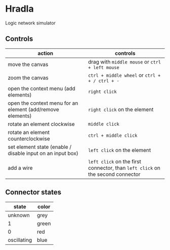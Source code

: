 # Hradla
Logic network simulator

## Controls
| action | controls  |
|---|---|
| move the canvas | drag with `middle mouse` or `ctrl + left mouse` |
| zoom the canvas | `ctrl + middle wheel` or `ctrl + + / ctrl + -` |
| open the context menu (add elements) | `right click` |
| open the context menu for an element (add/remove elements) | `right click` on the element |
| rotate an element clockwise | `middle click` |
| rotate an element counterclockwise | `ctrl + middle click` |
| set element state (enable / disable input on an input box) | `left click` on the element |
| add a wire | `left click` on the first connector, than `left click` on the second connector |

## Connector states
| state | color |
|---|---|
| unknown | <!-- color unknown --> grey |
| 1 | <!-- color on --> green |
| 0 | <!-- color off --> red |
| oscillating | <!-- color oscillating --> blue |

